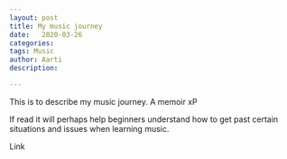 ```yaml
---
layout: post
title: My music journey
date:   2020-03-26
categories:
tags: Music
author: Aarti
description:

---
```

This is to describe my music journey. A memoir xP

If read it will perhaps help beginners understand how to
get past certain situations and issues when learning music.

Link
